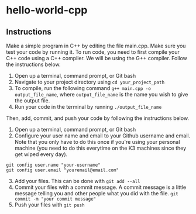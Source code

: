 # hello-world-cpp

## Instructions
Make a simple program in C++ by editing the file main.cpp.  Make sure you test your code by running it.  To run code, you need to first compile your C++ code using a C++ compiler.  We will be using the G++ compiler.  Follow the instructions below.
1. Open up a terminal, command prompt, or Git bash
2. Navigate to your project directory using `cd your_project_path`
3. To compile, run the following command `g++ main.cpp -o output_file_name`, where `output_file_name` is the name you wish to give the output file.
4. Run your code in the terminal by running `./output_file_name`

Then, add, commit, and push your code by following the instructions below.

1. Open up a terminal, command prompt, or Git bash
2. Configure your user name and email to your Github username and email.  Note that you only have to do this once if you're using your personal machine (you need to do this everytime on the K3 machines since they get wiped every day).
```
git config user.name "your-username"
git config user.email "youremail@email.com"
```
3. Add your files.  This can be done with `git add --all`
4. Commit your files with a commit message.  A commit message is a little message telling you and other people what you did with the file.  `git commit -m "your commit message"`
5. Push your files with `git push`
